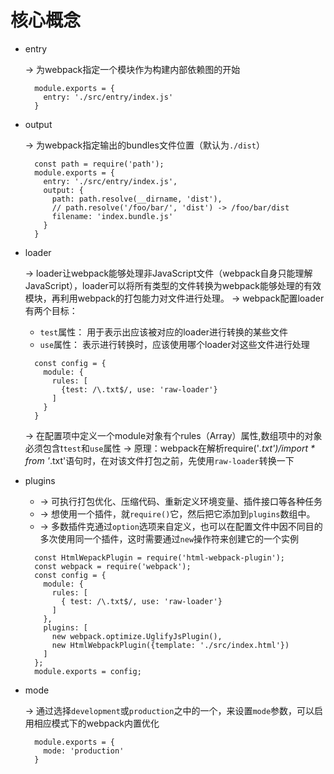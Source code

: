 # 核心概念

* entry

  -> 为webpack指定一个模块作为构建内部依赖图的开始
  ```
    module.exports = {
      entry: './src/entry/index.js'
    }
  ```
* output

  -> 为webpack指定输出的bundles文件位置（默认为`./dist`）
  ````
    const path = require('path');
    module.exports = {
      entry: './src/entry/index.js',
      output: {
        path: path.resolve(__dirname, 'dist'),
        // path.resolve('/foo/bar/', 'dist') -> /foo/bar/dist
        filename: 'index.bundle.js'
      }
    }
  ````
* loader

  -> loader让webpack能够处理非JavaScript文件（webpack自身只能理解JavaScript），loader可以将所有类型的文件转换为webpack能够处理的有效模块，再利用webpack的打包能力对文件进行处理。
  -> webpack配置loader有两个目标：
  * `test`属性： 用于表示出应该被对应的loader进行转换的某些文件
  * `use`属性： 表示进行转换时，应该使用哪个loader对这些文件进行处理
  ````
    const config = {
      module: {
        rules: [
          {test: /\.txt$/, use: 'raw-loader'}
        ]
      }
    }
  ````
  -> 在配置项中定义一个module对象有个rules（Array）属性,数组项中的对象必须包含t`test`和`use`属性
  -> 原理：webpack在解析require('*.txt')/import * from '*.txt'语句时，在对该文件打包之前，先使用`raw-loader`转换一下
* plugins

  * -> 可执行打包优化、压缩代码、重新定义环境变量、插件接口等各种任务
  * -> 想使用一个插件，就`require()`它，然后把它添加到`plugins`数组中。
  * -> 多数插件克通过`option`选项来自定义，也可以在配置文件中因不同目的多次使用同一个插件，这时需要通过`new`操作符来创建它的一个实例
  ````
    const HtmlWepackPlugin = require('html-webpack-plugin');
    const webpack = require('webpack');
    const config = {
      module: {
        rules: [
          { test: /\.txt$/, use: 'raw-loader'}
        ] 
      },
      plugins: [
        new webpack.optimize.UglifyJsPlugin(),
        new HtmlWebpackPlugin({template: './src/index.html'})
      ]
    };
    module.exports = config;
  ````
* mode 

  -> 通过选择`development`或`production`之中的一个，来设置`mode`参数，可以启用相应模式下的webpack内置优化
  ````
    module.exports = {
      mode: 'production'
    }
  ````  